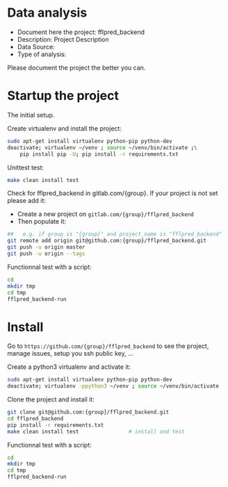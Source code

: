 # Data analysis
- Document here the project: fflpred_backend
- Description: Project Description
- Data Source:
- Type of analysis:

Please document the project the better you can.

# Startup the project

The initial setup.

Create virtualenv and install the project:
```bash
sudo apt-get install virtualenv python-pip python-dev
deactivate; virtualenv ~/venv ; source ~/venv/bin/activate ;\
    pip install pip -U; pip install -r requirements.txt
```

Unittest test:
```bash
make clean install test
```

Check for fflpred_backend in gitlab.com/{group}.
If your project is not set please add it:

- Create a new project on `gitlab.com/{group}/fflpred_backend`
- Then populate it:

```bash
##   e.g. if group is "{group}" and project_name is "fflpred_backend"
git remote add origin git@github.com:{group}/fflpred_backend.git
git push -u origin master
git push -u origin --tags
```

Functionnal test with a script:

```bash
cd
mkdir tmp
cd tmp
fflpred_backend-run
```

# Install

Go to `https://github.com/{group}/fflpred_backend` to see the project, manage issues,
setup you ssh public key, ...

Create a python3 virtualenv and activate it:

```bash
sudo apt-get install virtualenv python-pip python-dev
deactivate; virtualenv -ppython3 ~/venv ; source ~/venv/bin/activate
```

Clone the project and install it:

```bash
git clone git@github.com:{group}/fflpred_backend.git
cd fflpred_backend
pip install -r requirements.txt
make clean install test                # install and test
```
Functionnal test with a script:

```bash
cd
mkdir tmp
cd tmp
fflpred_backend-run
```
